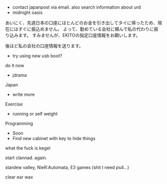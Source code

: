 - contact japanpost via email. also search information about urd
- midnight oasis

あいにく、先週日本の口座にほとんどのお金を引き出してタイに帰ったため、現在にはすぐに振込めません。
よって、勤めている会社に頼んで私の代わりに振り込みます。
すみませんが、EKITOの指定口座情報をお願いします。

後ほど私の会社の口座情報を送ります。

- try using new usb boot?

do it now
- jdrama

Japan
- write more

Exercise
- running or self weight

Programming
- Soon
- Find new cabinet with key to hide things

what the fuck is kegel

start clannad. again.

stardew valley, 
NieR:Automata,
E3 games (shit I need ps4...)

clear ear wax

